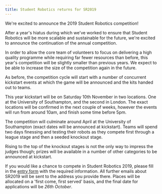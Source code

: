 ```yaml
---
title: Student Robotics returns for SR2019
---
```


We're excited to announce the 2019 Student Robotics competition!

After a year's hiatus during which we've worked to ensure that Student Robotics
will be more scalable and sustainable for the future, we're excited to announce
the continuation of the annual competition.

In order to allow the core team of volunteers to focus on delivering a high
quality programme while requiring far fewer resources than before, this year's
competition will be slightly smaller than previous years. We expect to be able
to increase the size of the competition again in the future.

As before, the competition cycle will start with a number of concurrent
kickstart events at which the game will be announced and the kits handed out to
teams.

This year kickstart will be on Saturday 10th November in two locations. One at
the University of Southampton, and the second in London. The exact locations
will be confirmed in the next couple of weeks, however the events will run from
around 10am, and finish some time before 5pm.

The competition will culminate around April at the University of Southampton
(exact dates will be announced at kickstart). Teams will spend two days
finessing and testing their robots as they compete first through a league stage
and then a seeded knockout stage.

Rising to the top of the knockout stages is not the only way to impress the
judges though; prizes will be available in a number of other categories to be
announced at kickstart.

If you would like a chance to compete in Student Robotics 2019, please fill in the
[entry form][entry-form] with the required information. All further emails about
SR2019 will be sent to the address you provide there. Places will be allocated on a 
'first come, first served' basis, and the final date for applications will be *26th October*. 

[entry-form]: https://studentrobotics.us12.list-manage.com/subscribe?u=1af17c2a3426de258620aae46&id=dd9ef8ad9f
